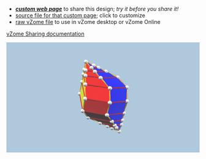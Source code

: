 
 - [***custom web page***][post] to share this design; *try it before you share it!*
 - [source file for that custom page][source]; click to customize
 - [raw vZome file][raw] to use in vZome desktop or vZome Online

[vZome Sharing documentation](https://vzome.github.io/vzome/sharing.html#how-it-works)

![Image](<Is-this-a-5-armed-spirallohedra.png>)


[post]: <https://ThynStyx.github.io/vzome-sharing/2022/05/08/Is-this-a-5-armed-spirallohedra-17-51-53.html>
[source]: <https://github.com/ThynStyx/vzome-sharing/edit/main/_posts/2022-05-08-Is-this-a-5-armed-spirallohedra-17-51-53.md>
[raw]: <https://raw.githubusercontent.com/ThynStyx/vzome-sharing/main/2022/05/08/17-51-53-Is-this-a-5-armed-spirallohedra/Is-this-a-5-armed-spirallohedra.vZome>